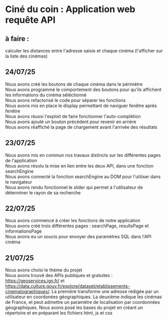 # Ciné du coin : Application web requête API

## à faire :
calculer les distances entre l'adresse saisie et chaque cinéma (l'afficher sur la liste des cinémas)

## 24/07/25
Nous avons créé les boutons de chaque cinéma dans le périmètre\
Nous avons programmé le comportement des boutons pour qu'ils affichent les informations du cinéma séléctionné\
Nous avons refactorisé le code pour séparer les fonctions\
Nous avons mis en place le display permettant de naviguer fenêtre après fenêtre\
Nous avons réussi l'exploit de faire fonctionner l'auto-complétion\
Nous avons ajouté un bouton précédent pour revenir en arrière\
Nous avons réaffiché la page de chargement avant l'arrivée des résultats
## 23/07/25
Nous avons mis en commun nos travaux distincts sur les différentes pages de l'application\
Nous avons résolu la mise en lien entre les deux API, dans une fonction searchEngine\
Nous avons connecté la fonction searchEngine au DOM pour l'utiliser dans le navigateur\
Nous avons rendu fonctionnel le slider qui permet à l'utilisateur de déterminer le rayon de sa recherche
## 22/07/25
Nous avons commencé à créer les fonctions de notre application\
Nous avons créé trois différentes pages : searchPage, resultsPage et informationsPage\
Nous avons eu un soucis pour envoyer des paramètres SQL dans l'API cinéma
## 21/07/25
Nous avons choisi le thème du projet\
Nous avons trouvé des APIs publiques et gratuites : https://geoservices.ign.fr/ et https://data.culture.gouv.fr/explore/dataset/etablissements-cinematographiques/. La première transforme une adresse rédigée par un utilisateur en coordonées géographiques. La deuxième indique les cinémas de France, et peut admettre un paramètre de localisation par coordonnées géographiques.
Nous avons posé les bases du projet en créant un répertoire et en préparant les fichiers html, js et css